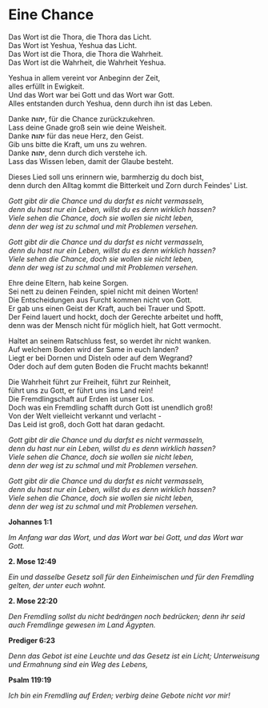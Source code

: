# Eine Chance

Das Wort ist die Thora, die Thora das Licht.<br>
Das Wort ist Yeshua, Yeshua das Licht.<br>
Das Wort ist die Thora, die Thora die Wahrheit.<br>
Das Wort ist die Wahrheit, die Wahrheit Yeshua.

Yeshua in allem vereint vor Anbeginn der Zeit,<br>
alles erfüllt in Ewigkeit.<br>
Und das Wort war bei Gott und das Wort war Gott.<br>
Alles entstanden durch Yeshua, denn durch ihn ist das Leben.

Danke **יהוה**, für die Chance zurückzukehren.<br>
Lass deine Gnade groß sein wie deine Weisheit.<br>
Danke **יהוה** für das neue Herz, den Geist.<br>
Gib uns bitte die Kraft, um uns zu wehren.<br>
Danke **יהוה**, denn durch dich verstehe ich.<br>
Lass das Wissen leben, damit der Glaube besteht.

Dieses Lied soll uns erinnern wie, barmherzig du doch bist,<br>
denn durch den Alltag kommt die Bitterkeit und Zorn durch Feindes' List.

_Gott gibt dir die Chance und du darfst es nicht vermasseln,_<br>
_denn du hast nur ein Leben, willst du es denn wirklich hassen?_<br>
_Viele sehen die Chance, doch sie wollen sie nicht leben,_<br>
_denn der weg ist zu schmal und mit Problemen versehen._

_Gott gibt dir die Chance und du darfst es nicht vermasseln,_<br>
_denn du hast nur ein Leben, willst du es denn wirklich hassen?_<br>
_Viele sehen die Chance, doch sie wollen sie nicht leben,_<br>
_denn der weg ist zu schmal und mit Problemen versehen._

Ehre deine Eltern, hab keine Sorgen.<br>
Sei nett zu deinen Feinden, spiel nicht mit deinen Worten!<br>
Die Entscheidungen aus Furcht kommen nicht von Gott.<br>
Er gab uns einen Geist der Kraft, auch bei Trauer und Spott.<br>
Der Feind lauert und hockt, doch der Gerechte arbeitet und hofft,<br>
denn was der Mensch nicht für möglich hielt, hat Gott vermocht.

Haltet an seinem Ratschluss fest, so werdet ihr nicht wanken.<br>
Auf welchem Boden wird der Same in euch landen?<br>
Liegt er bei Dornen und Disteln oder auf dem Wegrand?<br>
Oder doch auf dem guten Boden die Frucht machts bekannt!

Die Wahrheit führt zur Freiheit, führt zur Reinheit,<br>
führt uns zu Gott, er führt uns ins Land rein!<br>
Die Fremdlingschaft auf Erden ist unser Los.<br>
Doch was ein Fremdling schafft durch Gott ist unendlich groß!<br>
Von der Welt vielleicht verkannt und verlacht -<br>
Das Leid ist groß, doch Gott hat daran gedacht.

_Gott gibt dir die Chance und du darfst es nicht vermasseln,_<br>
_denn du hast nur ein Leben, willst du es denn wirklich hassen?_<br>
_Viele sehen die Chance, doch sie wollen sie nicht leben,_<br>
_denn der weg ist zu schmal und mit Problemen versehen._

_Gott gibt dir die Chance und du darfst es nicht vermasseln,_<br>
_denn du hast nur ein Leben, willst du es denn wirklich hassen?_<br>
_Viele sehen die Chance, doch sie wollen sie nicht leben,_<br>
_denn der weg ist zu schmal und mit Problemen versehen._

**Johannes 1:1**

_Im Anfang war das Wort, und das Wort war bei Gott, und das Wort war Gott._

**2. Mose 12:49**

_Ein und dasselbe Gesetz soll für den Einheimischen und für den Fremdling gelten, der unter euch wohnt._

**2. Mose 22:20**

_Den Fremdling sollst du nicht bedrängen noch bedrücken; denn ihr seid auch Fremdlinge gewesen im Land Ägypten._

**Prediger 6:23**

_Denn das Gebot ist eine Leuchte und das Gesetz ist ein Licht; Unterweisung und Ermahnung sind ein Weg des Lebens,_

**Psalm 119:19**

_Ich bin ein Fremdling auf Erden; verbirg deine Gebote nicht vor mir!_